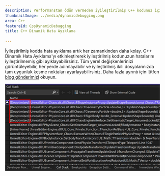 ```yaml
---
description: Performanstan ödün vermeden iyileştirilmiş C++ kodunuz için tam hata ayıklanabilirliği.
thumbnailImage: ../media/dynamicdebugging.png
area: C++
featureId: CppDynamicDebugging
title: C++ Dinamik Hata Ayıklama

---
```



İyileştirilmiş kodda hata ayıklama artık her zamankinden daha kolay. C++ Dinamik Hata Ayıklama'yı etkinleştirerek iyileştirilmiş kodunuzun hatalarını iyileştirilmemiş gibi ayıklayabilirsiniz. Tüm yerel değişkenlerinizi görüntüleyebilir, her yerde adımlayabilir ve iyileştirilmiş ikili dosyalarınızda tam uygunluk kesme noktaları ayarlayabilirsiniz. Daha fazla ayrıntı için lütfen [blog gönderimizi](https://aka.ms/dynamicdebugging) okuyun.

![C++ Dinamik Hata Ayıklama](../media/dynamicdebugging.png)

